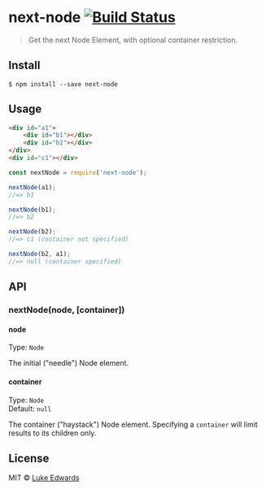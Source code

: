 # next-node [![Build Status](https://travis-ci.org/lukeed/next-node.svg?branch=master)](https://travis-ci.org/lukeed/next-node)

> Get the next Node Element, with optional container restriction.


## Install

```
$ npm install --save next-node
```


## Usage

```html
<div id="a1">
	<div id="b1"></div>
	<div id="b2"></div>
</div>
<div id="c1"></div>
```

```js
const nextNode = require('next-node');

nextNode(a1);
//=> b1

nextNode(b1);
//=> b2

nextNode(b2);
//=> c1 (container not specified)

nextNode(b2, a1);
//=> null (container specified)
```


## API

### nextNode(node, [container])

#### node

Type: `Node`

The initial ("needle") Node element.

#### container

Type: `Node`<br>
Default: `null`

The container ("haystack") Node element. Specifying a `container` will limit results to its children only.


## License

MIT © [Luke Edwards](https://lukeed.com)
